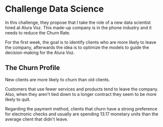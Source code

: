# Challenge Data Science

In this challenge, they propose that I take the role of a new data scientist hired at Alura Voz. This made-up company is in the phone industry and it needs to reduce the Churn Rate.

For the first week, the goal is to identify clients who are more likely to leave the company, afterwards the idea is to optimize the models to guide the decision-making for the Alura Voz.

## The Churn Profile

New clients are more likely to churn than old clients.

Customers that use fewer services and products tend to leave the company. Also, when they aren't tied down to a longer contract they seem to be more likely to quit.

Regarding the payment method, clients that churn have a strong preference for electronic checks and usually are spending 13.17 monetary units than the average client that didn't leave.

